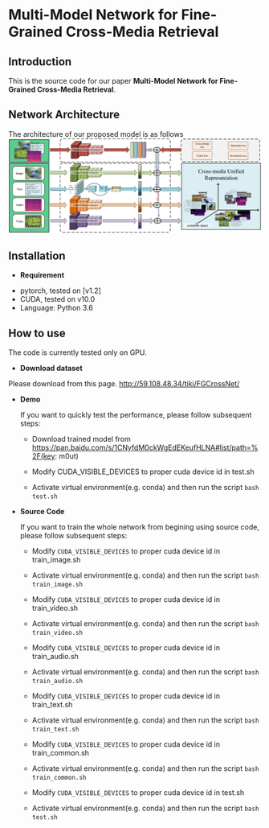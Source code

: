 # Multi-Model Network for Fine-Grained Cross-Media Retrieval
Introduction
------------
This is the source code for our paper **Multi-Model Network for Fine-Grained Cross-Media Retrieval**.

Network Architecture
--------------------
The architecture of our proposed model is as follows
![network](network.png)

Installation
------------
* **Requirement**

- pytorch, tested on [v1.2]
- CUDA, tested on v10.0
- Language: Python 3.6

How to use
------------
The code is currently tested only on GPU.

* **Download dataset**

Please download from this page. http://59.108.48.34/tiki/FGCrossNet/

* **Demo**

    If you want to quickly test the performance, please follow subsequent steps:
    
    - Download trained model from https://pan.baidu.com/s/1CNyfdM0ckWgEdEKeufHLNA#list/path=%2F(key: m0ut)

    - Modify CUDA_VISIBLE_DEVICES to proper cuda device id in test.sh

    - Activate virtual environment(e.g. conda) and then run the script ```bash test.sh```

* **Source Code**

    If you want to train the whole network from begining using source code, please follow subsequent steps:
    - Modify `CUDA_VISIBLE_DEVICES` to proper cuda device id in train_image.sh
    - Activate virtual environment(e.g. conda) and then run the script ```bash train_image.sh```

    - Modify `CUDA_VISIBLE_DEVICES` to proper cuda device id in train_video.sh
    - Activate virtual environment(e.g. conda) and then run the script ```bash train_video.sh```
    
    - Modify `CUDA_VISIBLE_DEVICES` to proper cuda device id in train_audio.sh
    - Activate virtual environment(e.g. conda) and then run the script ```bash train_audio.sh```

    - Modify `CUDA_VISIBLE_DEVICES` to proper cuda device id in train_text.sh
    - Activate virtual environment(e.g. conda) and then run the script ```bash train_text.sh```

    - Modify `CUDA_VISIBLE_DEVICES` to proper cuda device id in train_common.sh
    - Activate virtual environment(e.g. conda) and then run the script ```bash train_common.sh```

    - Modify `CUDA_VISIBLE_DEVICES` to proper cuda device id in test.sh
    - Activate virtual environment(e.g. conda) and then run the script ```bash test.sh```

